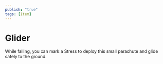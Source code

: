 ```yaml
---
publish: "true"
tags: [Item]
---
```

# Glider

While falling, you can mark a Stress to deploy this small parachute and glide safely to the ground.
